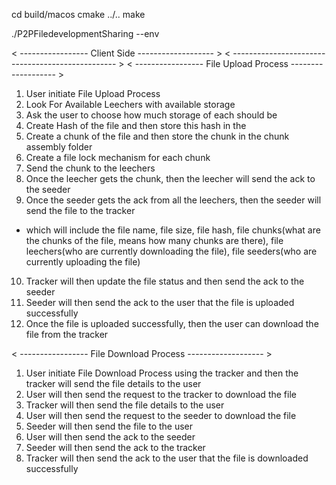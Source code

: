 cd build/macos
cmake ../..
make

./P2PFiledevelopmentSharing --env 



< ----------------- Client Side ------------------- >
< ------------------------------------------------- >
< ----------------- File Upload Process ------------------- >

1. User initiate File Upload Process
2. Look For Available Leechers with available storage
3. Ask the user to choose how much storage of each should be 
4. Create Hash of the file and then store this hash in the 
5. Create a chunk of the file and then store the chunk in the chunk assembly folder
6. Create a file lock mechanism for each chunk
7. Send the chunk to the leechers
8. Once the leecher gets the chunk, then the leecher will send the ack to the seeder
9. Once the seeder gets the ack from all the leechers, then the seeder will send the file to the tracker
- which will include the file name, file size, file hash, file chunks(what are the chunks of the file, means how many chunks are there), file leechers(who are currently downloading the file), file seeders(who are currently uploading the file)
10. Tracker will then update the file status and then send the ack to the seeder
11. Seeder will then send the ack to the user that the file is uploaded successfully
12. Once the file is uploaded successfully, then the user can download the file from the tracker

< ----------------- File Download Process ------------------- >

1. User initiate File Download Process using the tracker and then the tracker will send the file details to the user
2. User will then send the request to the tracker to download the file
3. Tracker will then send the file details to the user
4. User will then send the request to the seeder to download the file
5. Seeder will then send the file to the user
6. User will then send the ack to the seeder
7. Seeder will then send the ack to the tracker
8. Tracker will then send the ack to the user that the file is downloaded successfully




<!-- 4. Then Accordinly break the chunks of the current file into one chunk assembly folder of that file and then once the process is done
4. After that 

    - this process will include chunk naming, adding que adrress to each and then start looking for available leechers(client) and creating multiple tcp connction for each chunk to thier leechers

    - Before sending to each leechers ask for permission rights
    - Based on that create a file lock mechanism
    - Once the file is uploaded to the leecher, then the leecher will send the ack to the seeder
    - Once the seeder gets the ack from all the leechers, then the seeder will send the file to the tracker
    (which will include the file name, file size, file hash, file chunks, file leechers(who are currently downloading the file), file seeders(who are currently uploading the file))
    - Tracker will then update the file status and then send the ack to the seeder
    - Seeder will then send the ack to the user that the file is uploaded successfully

5. Once the file is uploaded successfully, then the user can download the file from the tracker -->
